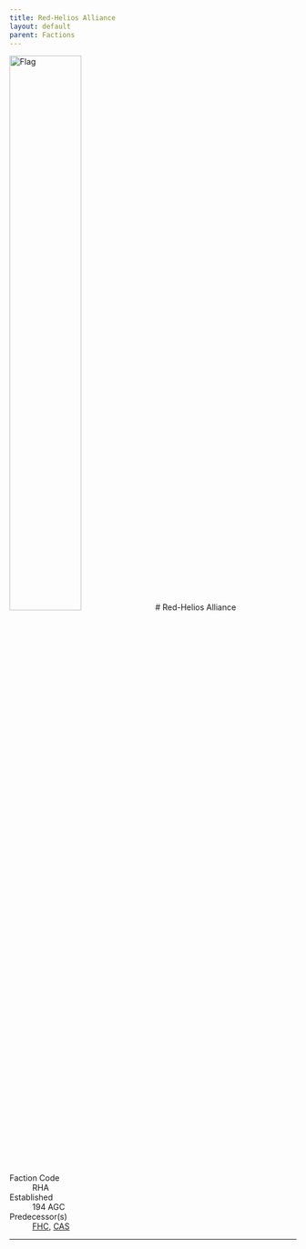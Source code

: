 ```yaml
---
title: Red-Helios Alliance
layout: default
parent: Factions
---
```


<img src="../../img/flag_rha.png" alt="Flag" width="50%"/>
# Red-Helios Alliance
<dl>
    <dt>Faction Code</dt><dd>RHA</dd>
    <dt>Established</dt><dd>194 AGC</dd>
    <dt>Predecessor(s)</dt><dd><a href="fhc.html">FHC</a>, <a href="cas.html">CAS</a></dd>
</dl>

----
